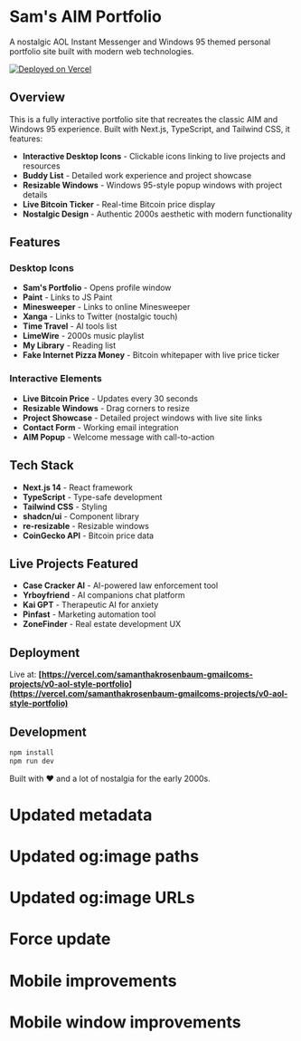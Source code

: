 # Sam's AIM Portfolio

A nostalgic AOL Instant Messenger and Windows 95 themed personal portfolio site built with modern web technologies.

[![Deployed on Vercel](https://img.shields.io/badge/Deployed%20on-Vercel-black?style=for-the-badge&logo=vercel)](https://vercel.com/samanthakrosenbaum-gmailcoms-projects/v0-aol-style-portfolio)

## Overview

This is a fully interactive portfolio site that recreates the classic AIM and Windows 95 experience. Built with Next.js, TypeScript, and Tailwind CSS, it features:

- **Interactive Desktop Icons** - Clickable icons linking to live projects and resources
- **Buddy List** - Detailed work experience and project showcase
- **Resizable Windows** - Windows 95-style popup windows with project details
- **Live Bitcoin Ticker** - Real-time Bitcoin price display
- **Nostalgic Design** - Authentic 2000s aesthetic with modern functionality

## Features

### Desktop Icons
- **Sam's Portfolio** - Opens profile window
- **Paint** - Links to JS Paint
- **Minesweeper** - Links to online Minesweeper
- **Xanga** - Links to Twitter (nostalgic touch)
- **Time Travel** - AI tools list
- **LimeWire** - 2000s music playlist
- **My Library** - Reading list
- **Fake Internet Pizza Money** - Bitcoin whitepaper with live price ticker

### Interactive Elements
- **Live Bitcoin Price** - Updates every 30 seconds
- **Resizable Windows** - Drag corners to resize
- **Project Showcase** - Detailed project windows with live site links
- **Contact Form** - Working email integration
- **AIM Popup** - Welcome message with call-to-action

## Tech Stack

- **Next.js 14** - React framework
- **TypeScript** - Type-safe development
- **Tailwind CSS** - Styling
- **shadcn/ui** - Component library
- **re-resizable** - Resizable windows
- **CoinGecko API** - Bitcoin price data

## Live Projects Featured

- **Case Cracker AI** - AI-powered law enforcement tool
- **Yrboyfriend** - AI companions chat platform
- **Kai GPT** - Therapeutic AI for anxiety
- **Pinfast** - Marketing automation tool
- **ZoneFinder** - Real estate development UX

## Deployment

Live at: **[https://vercel.com/samanthakrosenbaum-gmailcoms-projects/v0-aol-style-portfolio](https://vercel.com/samanthakrosenbaum-gmailcoms-projects/v0-aol-style-portfolio)**

## Development

```bash
npm install
npm run dev
```

Built with ❤️ and a lot of nostalgia for the early 2000s.
# Updated metadata
# Updated og:image paths
# Updated og:image URLs
# Force update
# Mobile improvements
# Mobile window improvements
